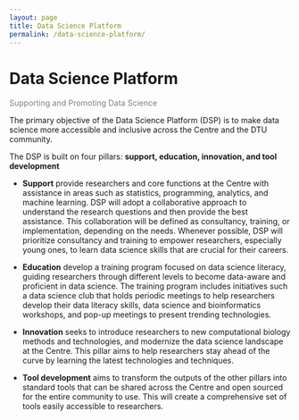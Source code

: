 ```yaml
---
layout: page
title: Data Science Platform
permalink: /data-science-platform/
---
```


# Data Science Platform

<span style="color:grey">
    Supporting and Promoting Data Science
</span>

The primary objective of the Data Science Platform (DSP) is to make data science more accessible and inclusive across the Centre and the DTU community. 

The DSP is built on four pillars: **support, education, innovation, and tool development**

- **Support** provide researchers and core functions at the Centre with assistance in areas such as statistics, programming, analytics, and machine learning. DSP will adopt a collaborative approach to understand the research questions and then provide the best assistance. This collaboration will be defined as consultancy, training, or implementation, depending on the needs. Whenever possible, DSP will prioritize consultancy and training to empower researchers, especially young ones, to learn data science skills that are crucial for their careers.

- **Education** develop a training program focused on data science literacy, guiding researchers through different levels to become data-aware and proficient in data science. The training program includes initiatives such a data science club that holds periodic meetings to help researchers develop their data literacy skills, data science and bioinformatics workshops, and pop-up meetings to present trending technologies.

- **Innovation** seeks to introduce researchers to new computational biology methods and technologies, and modernize the data science landscape at the Centre. This pillar aims to help researchers stay ahead of the curve by learning the latest technologies and techniques.

- **Tool development** aims to transform the outputs of the other pillars into standard tools that can be shared across the Centre and open sourced for the entire community to use. This will create a comprehensive set of tools easily accessible to researchers.
